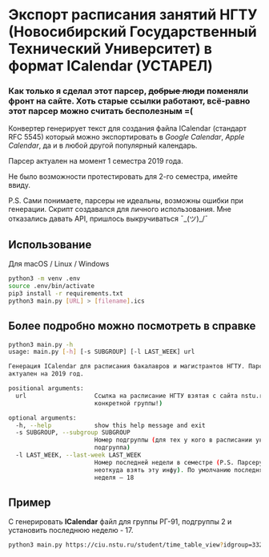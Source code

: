 # Экспорт расписания занятий НГТУ (Новосибирский Государственный Технический Университет) в формат ICalendar (УСТАРЕЛ)
### Как только я сделал этот парсер, ~~добрые люди~~ поменяли фронт на сайте. Хоть старые ссылки работают, всё-равно этот парсер можно считать бесполезным =(
Конвертер генерирует текст для создания файла ICalendar (стандарт RFC 5545) который можно экспортировать в _Google Calendar_, _Apple Calendar_, да и в любой
другой популярный календарь.

Парсер актуален на момент 1 семестра 2019 года.  

Не было возможности протестировать для 2-го семестра, имейте ввиду.
  
P.S.
Сами понимаете, парсеры не идеальны, возможны ошибки при генерации. Скрипт создавался для личного использования. Мне отказались давать API, пришлось выкручиваться ¯\_(ツ)_/¯

## Использование
Для macOS / Linux / Windows
```bash
python3 -m venv .env
source .env/bin/activate
pip3 install -r requirements.txt
python3 main.py [URL] > [filename].ics
```


## Более подробно можно посмотреть в справке
```bash
python3 main.py -h
usage: main.py [-h] [-s SUBGROUP] [-l LAST_WEEK] url

Генерация ICalendar для расписания бакалавров и магистрантов НГТУ. Парсер
актуален на 2019 год.

positional arguments:
  url                   Ссылка на расписание НГТУ взятая с сайта nstu.ru (для
                        конкретной группы!)

optional arguments:
  -h, --help            show this help message and exit
  -s SUBGROUP, --subgroup SUBGROUP
                        Номер подгруппы (для тех у кого в расписании указана
                        подгруппа)
  -l LAST_WEEK, --last-week LAST_WEEK
                        Номер последней недели в семестре (P.S. Парсеру
                        неоткуда взять эту инфу). По умолчанию последняя
                        неделя – 18
```

## Пример
С генерировать **ICalendar** файл для группы РГ-91, подгруппы 2 и установить последнюю неделю - 17.
```bash
python3 main.py https://ciu.nstu.ru/student/time_table_view?idgroup=33281&fk_timetable=40065 -s 2 -l 17 > РГ-91.ics

```
